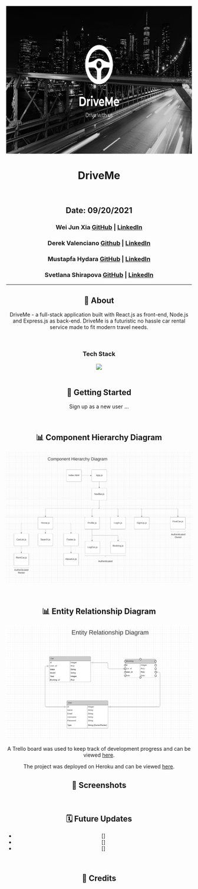 
<div align="center">
<img src ="images/DriveMe.png" height="400"/>
<h1 align="center">DriveMe</h1>
<br/>


## Date: 09/20/2021

### Wei Jun Xia   [GitHub]() | [LinkedIn]()
### Derek Valenciano  [Github]() | [LinkedIn]()
### Mustapfa Hydara  [GitHub]() | [LinkedIn]()
### Svetlana Shirapova  [GitHub]() | [LinkedIn]()


***

## 🚗 About

DriveMe - a full-stack application built with React.js as front-end, Node.js and Express.js as back-end.
DriveMe is a futuristic no hassle car rental service made to fit modern travel needs. 
 
 <br/>
 <div align="center">
  <h3>Tech Stack</h3>
  <img src="https://repository-images.githubusercontent.com/141744474/1ce68080-769e-11ea-8f62-d743905db95e"/>
</div>
<br/>



## 🚀 Getting Started 
Sign up as a new user ...

<br/>

## 📊 Component Hierarchy Diagram
![CHD](images/CHD.png)

<br/>

## 📊 Entity Relationship Diagram
![ERD](images/ERD.png)

A Trello board was used to keep track of development progress and can be viewed [here](https://trello.com/b/i35voRC8/group-project).


The project was deployed on Heroku and can be viewed [here]().

## 📸 Screenshots


<br/>

## 🗓 Future Updates

- []
- []
- []

<br/>

## 📖 Credits